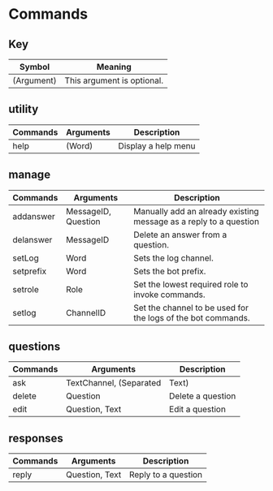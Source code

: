 # Commands

## Key
| Symbol     | Meaning                    |
| ---------- | -------------------------- |
| (Argument) | This argument is optional. |

## utility
| Commands | Arguments | Description         |
| -------- | --------- | ------------------- |
| help     | (Word)    | Display a help menu |

## manage
| Commands  | Arguments           | Description                                                       |
| --------- | ------------------- | ----------------------------------------------------------------- |
| addanswer | MessageID, Question | Manually add an already existing message as a reply to a question |
| delanswer | MessageID           | Delete an answer from a question.                                 |
| setLog    | Word                | Sets the log channel.                                             |
| setprefix | Word                | Sets the bot prefix.                                              |
| setrole   | Role                | Set the lowest required role to invoke commands.                  |
| setlog    | ChannelID           | Set the channel to be used for the logs of the bot commands.      |

## questions
| Commands | Arguments                     | Description                 |
| -------- | ----------------------------- | --------------------------- |
| ask      | TextChannel, (Separated|Text) | Ask the channel a question. |
| delete   | Question                      | Delete a question           |
| edit     | Question, Text                | Edit a question             |

## responses
| Commands | Arguments      | Description         |
| -------- | -------------- | ------------------- |
| reply    | Question, Text | Reply to a question |

